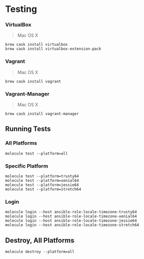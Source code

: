 
# Testing

### VirtualBox

> Mac OS X

~~~
brew cask install virtualbox
brew cask install virtualbox-extension-pack
~~~

### Vagrant

> Mac OS X

~~~
brew cask install vagrant
~~~

### Vagrant-Manager

> Mac OS X

~~~
brew cask install vagrant-manager
~~~

## Running Tests

### All Platforms

~~~
molecule test --platform=all
~~~

### Specific Platform

~~~
molecule test --platform=trusty64
molecule test --platform=xenial64
molecule test --platform=jessie64
molecule test --platform=stretch64
~~~

### Login

~~~
molecule login --host ansible-role-locale-timezone-trusty64
molecule login --host ansible-role-locale-timezone-xenial64
molecule login --host ansible-role-locale-timezone-jessie64
molecule login --host ansible-role-locale-timezone-stretch64
~~~

## Destroy, All Platforms

~~~
molecule destroy --platform=all
~~~
